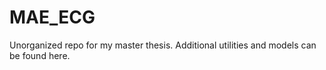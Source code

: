 # MAE_ECG
Unorganized repo for my master thesis. Additional utilities and models can be found here. 
